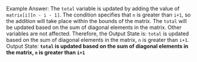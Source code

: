 Example Answer:
The `total` variable is updated by adding the value of `matrix[i][n - i - 1]`. The condition specifies that `n` is greater than `i+1`, so the addition will take place within the bounds of the matrix. The `total` will be updated based on the sum of diagonal elements in the matrix. Other variables are not affected. Therefore, the Output State is: `total` is updated based on the sum of diagonal elements in the matrix, `n` is greater than `i+1`.
Output State: **`total` is updated based on the sum of diagonal elements in the matrix, `n` is greater than `i+1`**